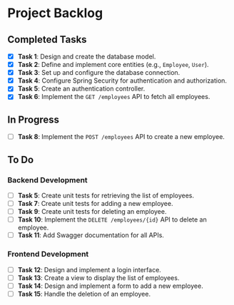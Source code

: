 # Project Backlog

## Completed Tasks
- [x] **Task 1**: Design and create the database model.
- [x] **Task 2**: Define and implement core entities (e.g., `Employee`, `User`).
- [x] **Task 3**: Set up and configure the database connection.
- [x] **Task 4**: Configure Spring Security for authentication and authorization.
- [x] **Task 5**: Create an authentication controller.
- [x] **Task 6**: Implement the `GET /employees` API to fetch all employees.

## In Progress
- [ ] **Task 8**: Implement the `POST /employees` API to create a new employee.

## To Do
### Backend Development
- [ ] **Task 5**: Create unit tests for retrieving the list of employees.
- [ ] **Task 7**: Create unit tests for adding a new employee.
- [ ] **Task 9**: Create unit tests for deleting an employee.
- [ ] **Task 10**: Implement the `DELETE /employees/{id}` API to delete an employee.
- [ ] **Task 11**: Add Swagger documentation for all APIs.

### Frontend Development
- [ ] **Task 12**: Design and implement a login interface.
- [ ] **Task 13**: Create a view to display the list of employees.
- [ ] **Task 14**: Design and implement a form to add a new employee.
- [ ] **Task 15**: Handle the deletion of an employee.
